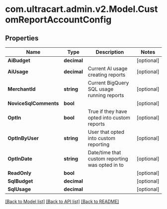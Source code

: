
# com.ultracart.admin.v2.Model.CustomReportAccountConfig

## Properties

Name | Type | Description | Notes
------------ | ------------- | ------------- | -------------
**AiBudget** | **decimal** |  | [optional] 
**AiUsage** | **decimal** | Current AI usage creating reports | [optional] 
**MerchantId** | **string** | Current BigQuery SQL usage running reports | [optional] 
**NoviceSqlComments** | **bool** |  | [optional] 
**OptIn** | **bool** | True if they have opted into custom reports | [optional] 
**OptInByUser** | **string** | User that opted into custom reporting | [optional] 
**OptInDate** | **string** | Date/time that custom reporting was opted in to | [optional] 
**ReadOnly** | **bool** |  | [optional] 
**SqlBudget** | **decimal** |  | [optional] 
**SqlUsage** | **decimal** |  | [optional] 

[[Back to Model list]](../README.md#documentation-for-models)
[[Back to API list]](../README.md#documentation-for-api-endpoints)
[[Back to README]](../README.md)


